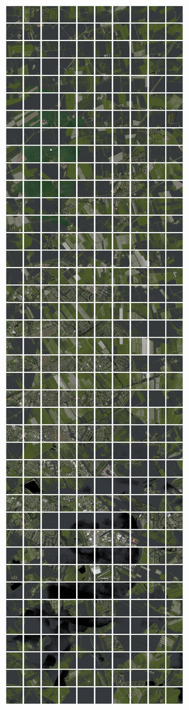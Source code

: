 <html>
<div>
<img src="https://github.com/HakkaTjakka/NL_TILE_MAP/blob/main/18/634/-1066/r.6340.-10660.png" height="44" width="44">
<img src="https://github.com/HakkaTjakka/NL_TILE_MAP/blob/main/18/634/-1066/r.6341.-10660.png" height="44" width="44">
<img src="https://github.com/HakkaTjakka/NL_TILE_MAP/blob/main/18/634/-1066/r.6342.-10660.png" height="44" width="44">
<img src="https://github.com/HakkaTjakka/NL_TILE_MAP/blob/main/18/634/-1066/r.6343.-10660.png" height="44" width="44">
<img src="https://github.com/HakkaTjakka/NL_TILE_MAP/blob/main/18/634/-1066/r.6344.-10660.png" height="44" width="44">
<img src="https://github.com/HakkaTjakka/NL_TILE_MAP/blob/main/18/634/-1066/r.6345.-10660.png" height="44" width="44">
<img src="https://github.com/HakkaTjakka/NL_TILE_MAP/blob/main/18/634/-1066/r.6346.-10660.png" height="44" width="44">
<img src="https://github.com/HakkaTjakka/NL_TILE_MAP/blob/main/18/634/-1066/r.6347.-10660.png" height="44" width="44">
<img src="https://github.com/HakkaTjakka/NL_TILE_MAP/blob/main/18/634/-1066/r.6348.-10660.png" height="44" width="44">
<img src="https://github.com/HakkaTjakka/NL_TILE_MAP/blob/main/18/634/-1066/r.6349.-10660.png" height="44" width="44">
<img src="https://github.com/HakkaTjakka/NL_TILE_MAP/blob/main/18/635/-1066/r.6350.-10660.png" height="44" width="44">
<img src="https://github.com/HakkaTjakka/NL_TILE_MAP/blob/main/18/635/-1066/r.6351.-10660.png" height="44" width="44">
<img src="https://github.com/HakkaTjakka/NL_TILE_MAP/blob/main/18/635/-1066/r.6352.-10660.png" height="44" width="44">
<img src="https://github.com/HakkaTjakka/NL_TILE_MAP/blob/main/18/635/-1066/r.6353.-10660.png" height="44" width="44">
<img src="https://github.com/HakkaTjakka/NL_TILE_MAP/blob/main/18/635/-1066/r.6354.-10660.png" height="44" width="44">
<img src="https://github.com/HakkaTjakka/NL_TILE_MAP/blob/main/18/635/-1066/r.6355.-10660.png" height="44" width="44">
<img src="https://github.com/HakkaTjakka/NL_TILE_MAP/blob/main/18/635/-1066/r.6356.-10660.png" height="44" width="44">
<img src="https://github.com/HakkaTjakka/NL_TILE_MAP/blob/main/18/635/-1066/r.6357.-10660.png" height="44" width="44">
<img src="https://github.com/HakkaTjakka/NL_TILE_MAP/blob/main/18/635/-1066/r.6358.-10660.png" height="44" width="44">
<img src="https://github.com/HakkaTjakka/NL_TILE_MAP/blob/main/18/635/-1066/r.6359.-10660.png" height="44" width="44">
<br>
<img src="https://github.com/HakkaTjakka/NL_TILE_MAP/blob/main/18/634/-1066/r.6340.-10659.png" height="44" width="44">
<img src="https://github.com/HakkaTjakka/NL_TILE_MAP/blob/main/18/634/-1066/r.6341.-10659.png" height="44" width="44">
<img src="https://github.com/HakkaTjakka/NL_TILE_MAP/blob/main/18/634/-1066/r.6342.-10659.png" height="44" width="44">
<img src="https://github.com/HakkaTjakka/NL_TILE_MAP/blob/main/18/634/-1066/r.6343.-10659.png" height="44" width="44">
<img src="https://github.com/HakkaTjakka/NL_TILE_MAP/blob/main/18/634/-1066/r.6344.-10659.png" height="44" width="44">
<img src="https://github.com/HakkaTjakka/NL_TILE_MAP/blob/main/18/634/-1066/r.6345.-10659.png" height="44" width="44">
<img src="https://github.com/HakkaTjakka/NL_TILE_MAP/blob/main/18/634/-1066/r.6346.-10659.png" height="44" width="44">
<img src="https://github.com/HakkaTjakka/NL_TILE_MAP/blob/main/18/634/-1066/r.6347.-10659.png" height="44" width="44">
<img src="https://github.com/HakkaTjakka/NL_TILE_MAP/blob/main/18/634/-1066/r.6348.-10659.png" height="44" width="44">
<img src="https://github.com/HakkaTjakka/NL_TILE_MAP/blob/main/18/634/-1066/r.6349.-10659.png" height="44" width="44">
<img src="https://github.com/HakkaTjakka/NL_TILE_MAP/blob/main/18/635/-1066/r.6350.-10659.png" height="44" width="44">
<img src="https://github.com/HakkaTjakka/NL_TILE_MAP/blob/main/18/635/-1066/r.6351.-10659.png" height="44" width="44">
<img src="https://github.com/HakkaTjakka/NL_TILE_MAP/blob/main/18/635/-1066/r.6352.-10659.png" height="44" width="44">
<img src="https://github.com/HakkaTjakka/NL_TILE_MAP/blob/main/18/635/-1066/r.6353.-10659.png" height="44" width="44">
<img src="https://github.com/HakkaTjakka/NL_TILE_MAP/blob/main/18/635/-1066/r.6354.-10659.png" height="44" width="44">
<img src="https://github.com/HakkaTjakka/NL_TILE_MAP/blob/main/18/635/-1066/r.6355.-10659.png" height="44" width="44">
<img src="https://github.com/HakkaTjakka/NL_TILE_MAP/blob/main/18/635/-1066/r.6356.-10659.png" height="44" width="44">
<img src="https://github.com/HakkaTjakka/NL_TILE_MAP/blob/main/18/635/-1066/r.6357.-10659.png" height="44" width="44">
<img src="https://github.com/HakkaTjakka/NL_TILE_MAP/blob/main/18/635/-1066/r.6358.-10659.png" height="44" width="44">
<img src="https://github.com/HakkaTjakka/NL_TILE_MAP/blob/main/18/635/-1066/r.6359.-10659.png" height="44" width="44">
<br>
<img src="https://github.com/HakkaTjakka/NL_TILE_MAP/blob/main/18/634/-1066/r.6340.-10658.png" height="44" width="44">
<img src="https://github.com/HakkaTjakka/NL_TILE_MAP/blob/main/18/634/-1066/r.6341.-10658.png" height="44" width="44">
<img src="https://github.com/HakkaTjakka/NL_TILE_MAP/blob/main/18/634/-1066/r.6342.-10658.png" height="44" width="44">
<img src="https://github.com/HakkaTjakka/NL_TILE_MAP/blob/main/18/634/-1066/r.6343.-10658.png" height="44" width="44">
<img src="https://github.com/HakkaTjakka/NL_TILE_MAP/blob/main/18/634/-1066/r.6344.-10658.png" height="44" width="44">
<img src="https://github.com/HakkaTjakka/NL_TILE_MAP/blob/main/18/634/-1066/r.6345.-10658.png" height="44" width="44">
<img src="https://github.com/HakkaTjakka/NL_TILE_MAP/blob/main/18/634/-1066/r.6346.-10658.png" height="44" width="44">
<img src="https://github.com/HakkaTjakka/NL_TILE_MAP/blob/main/18/634/-1066/r.6347.-10658.png" height="44" width="44">
<img src="https://github.com/HakkaTjakka/NL_TILE_MAP/blob/main/18/634/-1066/r.6348.-10658.png" height="44" width="44">
<img src="https://github.com/HakkaTjakka/NL_TILE_MAP/blob/main/18/634/-1066/r.6349.-10658.png" height="44" width="44">
<img src="https://github.com/HakkaTjakka/NL_TILE_MAP/blob/main/18/635/-1066/r.6350.-10658.png" height="44" width="44">
<img src="https://github.com/HakkaTjakka/NL_TILE_MAP/blob/main/18/635/-1066/r.6351.-10658.png" height="44" width="44">
<img src="https://github.com/HakkaTjakka/NL_TILE_MAP/blob/main/18/635/-1066/r.6352.-10658.png" height="44" width="44">
<img src="https://github.com/HakkaTjakka/NL_TILE_MAP/blob/main/18/635/-1066/r.6353.-10658.png" height="44" width="44">
<img src="https://github.com/HakkaTjakka/NL_TILE_MAP/blob/main/18/635/-1066/r.6354.-10658.png" height="44" width="44">
<img src="https://github.com/HakkaTjakka/NL_TILE_MAP/blob/main/18/635/-1066/r.6355.-10658.png" height="44" width="44">
<img src="https://github.com/HakkaTjakka/NL_TILE_MAP/blob/main/18/635/-1066/r.6356.-10658.png" height="44" width="44">
<img src="https://github.com/HakkaTjakka/NL_TILE_MAP/blob/main/18/635/-1066/r.6357.-10658.png" height="44" width="44">
<img src="https://github.com/HakkaTjakka/NL_TILE_MAP/blob/main/18/635/-1066/r.6358.-10658.png" height="44" width="44">
<img src="https://github.com/HakkaTjakka/NL_TILE_MAP/blob/main/18/635/-1066/r.6359.-10658.png" height="44" width="44">
<br>
<img src="https://github.com/HakkaTjakka/NL_TILE_MAP/blob/main/18/634/-1066/r.6340.-10657.png" height="44" width="44">
<img src="https://github.com/HakkaTjakka/NL_TILE_MAP/blob/main/18/634/-1066/r.6341.-10657.png" height="44" width="44">
<img src="https://github.com/HakkaTjakka/NL_TILE_MAP/blob/main/18/634/-1066/r.6342.-10657.png" height="44" width="44">
<img src="https://github.com/HakkaTjakka/NL_TILE_MAP/blob/main/18/634/-1066/r.6343.-10657.png" height="44" width="44">
<img src="https://github.com/HakkaTjakka/NL_TILE_MAP/blob/main/18/634/-1066/r.6344.-10657.png" height="44" width="44">
<img src="https://github.com/HakkaTjakka/NL_TILE_MAP/blob/main/18/634/-1066/r.6345.-10657.png" height="44" width="44">
<img src="https://github.com/HakkaTjakka/NL_TILE_MAP/blob/main/18/634/-1066/r.6346.-10657.png" height="44" width="44">
<img src="https://github.com/HakkaTjakka/NL_TILE_MAP/blob/main/18/634/-1066/r.6347.-10657.png" height="44" width="44">
<img src="https://github.com/HakkaTjakka/NL_TILE_MAP/blob/main/18/634/-1066/r.6348.-10657.png" height="44" width="44">
<img src="https://github.com/HakkaTjakka/NL_TILE_MAP/blob/main/18/634/-1066/r.6349.-10657.png" height="44" width="44">
<img src="https://github.com/HakkaTjakka/NL_TILE_MAP/blob/main/18/635/-1066/r.6350.-10657.png" height="44" width="44">
<img src="https://github.com/HakkaTjakka/NL_TILE_MAP/blob/main/18/635/-1066/r.6351.-10657.png" height="44" width="44">
<img src="https://github.com/HakkaTjakka/NL_TILE_MAP/blob/main/18/635/-1066/r.6352.-10657.png" height="44" width="44">
<img src="https://github.com/HakkaTjakka/NL_TILE_MAP/blob/main/18/635/-1066/r.6353.-10657.png" height="44" width="44">
<img src="https://github.com/HakkaTjakka/NL_TILE_MAP/blob/main/18/635/-1066/r.6354.-10657.png" height="44" width="44">
<img src="https://github.com/HakkaTjakka/NL_TILE_MAP/blob/main/18/635/-1066/r.6355.-10657.png" height="44" width="44">
<img src="https://github.com/HakkaTjakka/NL_TILE_MAP/blob/main/18/635/-1066/r.6356.-10657.png" height="44" width="44">
<img src="https://github.com/HakkaTjakka/NL_TILE_MAP/blob/main/18/635/-1066/r.6357.-10657.png" height="44" width="44">
<img src="https://github.com/HakkaTjakka/NL_TILE_MAP/blob/main/18/635/-1066/r.6358.-10657.png" height="44" width="44">
<img src="https://github.com/HakkaTjakka/NL_TILE_MAP/blob/main/18/635/-1066/r.6359.-10657.png" height="44" width="44">
<br>
<img src="https://github.com/HakkaTjakka/NL_TILE_MAP/blob/main/18/634/-1066/r.6340.-10656.png" height="44" width="44">
<img src="https://github.com/HakkaTjakka/NL_TILE_MAP/blob/main/18/634/-1066/r.6341.-10656.png" height="44" width="44">
<img src="https://github.com/HakkaTjakka/NL_TILE_MAP/blob/main/18/634/-1066/r.6342.-10656.png" height="44" width="44">
<img src="https://github.com/HakkaTjakka/NL_TILE_MAP/blob/main/18/634/-1066/r.6343.-10656.png" height="44" width="44">
<img src="https://github.com/HakkaTjakka/NL_TILE_MAP/blob/main/18/634/-1066/r.6344.-10656.png" height="44" width="44">
<img src="https://github.com/HakkaTjakka/NL_TILE_MAP/blob/main/18/634/-1066/r.6345.-10656.png" height="44" width="44">
<img src="https://github.com/HakkaTjakka/NL_TILE_MAP/blob/main/18/634/-1066/r.6346.-10656.png" height="44" width="44">
<img src="https://github.com/HakkaTjakka/NL_TILE_MAP/blob/main/18/634/-1066/r.6347.-10656.png" height="44" width="44">
<img src="https://github.com/HakkaTjakka/NL_TILE_MAP/blob/main/18/634/-1066/r.6348.-10656.png" height="44" width="44">
<img src="https://github.com/HakkaTjakka/NL_TILE_MAP/blob/main/18/634/-1066/r.6349.-10656.png" height="44" width="44">
<img src="https://github.com/HakkaTjakka/NL_TILE_MAP/blob/main/18/635/-1066/r.6350.-10656.png" height="44" width="44">
<img src="https://github.com/HakkaTjakka/NL_TILE_MAP/blob/main/18/635/-1066/r.6351.-10656.png" height="44" width="44">
<img src="https://github.com/HakkaTjakka/NL_TILE_MAP/blob/main/18/635/-1066/r.6352.-10656.png" height="44" width="44">
<img src="https://github.com/HakkaTjakka/NL_TILE_MAP/blob/main/18/635/-1066/r.6353.-10656.png" height="44" width="44">
<img src="https://github.com/HakkaTjakka/NL_TILE_MAP/blob/main/18/635/-1066/r.6354.-10656.png" height="44" width="44">
<img src="https://github.com/HakkaTjakka/NL_TILE_MAP/blob/main/18/635/-1066/r.6355.-10656.png" height="44" width="44">
<img src="https://github.com/HakkaTjakka/NL_TILE_MAP/blob/main/18/635/-1066/r.6356.-10656.png" height="44" width="44">
<img src="https://github.com/HakkaTjakka/NL_TILE_MAP/blob/main/18/635/-1066/r.6357.-10656.png" height="44" width="44">
<img src="https://github.com/HakkaTjakka/NL_TILE_MAP/blob/main/18/635/-1066/r.6358.-10656.png" height="44" width="44">
<img src="https://github.com/HakkaTjakka/NL_TILE_MAP/blob/main/18/635/-1066/r.6359.-10656.png" height="44" width="44">
<br>
<img src="https://github.com/HakkaTjakka/NL_TILE_MAP/blob/main/18/634/-1066/r.6340.-10655.png" height="44" width="44">
<img src="https://github.com/HakkaTjakka/NL_TILE_MAP/blob/main/18/634/-1066/r.6341.-10655.png" height="44" width="44">
<img src="https://github.com/HakkaTjakka/NL_TILE_MAP/blob/main/18/634/-1066/r.6342.-10655.png" height="44" width="44">
<img src="https://github.com/HakkaTjakka/NL_TILE_MAP/blob/main/18/634/-1066/r.6343.-10655.png" height="44" width="44">
<img src="https://github.com/HakkaTjakka/NL_TILE_MAP/blob/main/18/634/-1066/r.6344.-10655.png" height="44" width="44">
<img src="https://github.com/HakkaTjakka/NL_TILE_MAP/blob/main/18/634/-1066/r.6345.-10655.png" height="44" width="44">
<img src="https://github.com/HakkaTjakka/NL_TILE_MAP/blob/main/18/634/-1066/r.6346.-10655.png" height="44" width="44">
<img src="https://github.com/HakkaTjakka/NL_TILE_MAP/blob/main/18/634/-1066/r.6347.-10655.png" height="44" width="44">
<img src="https://github.com/HakkaTjakka/NL_TILE_MAP/blob/main/18/634/-1066/r.6348.-10655.png" height="44" width="44">
<img src="https://github.com/HakkaTjakka/NL_TILE_MAP/blob/main/18/634/-1066/r.6349.-10655.png" height="44" width="44">
<img src="https://github.com/HakkaTjakka/NL_TILE_MAP/blob/main/18/635/-1066/r.6350.-10655.png" height="44" width="44">
<img src="https://github.com/HakkaTjakka/NL_TILE_MAP/blob/main/18/635/-1066/r.6351.-10655.png" height="44" width="44">
<img src="https://github.com/HakkaTjakka/NL_TILE_MAP/blob/main/18/635/-1066/r.6352.-10655.png" height="44" width="44">
<img src="https://github.com/HakkaTjakka/NL_TILE_MAP/blob/main/18/635/-1066/r.6353.-10655.png" height="44" width="44">
<img src="https://github.com/HakkaTjakka/NL_TILE_MAP/blob/main/18/635/-1066/r.6354.-10655.png" height="44" width="44">
<img src="https://github.com/HakkaTjakka/NL_TILE_MAP/blob/main/18/635/-1066/r.6355.-10655.png" height="44" width="44">
<img src="https://github.com/HakkaTjakka/NL_TILE_MAP/blob/main/18/635/-1066/r.6356.-10655.png" height="44" width="44">
<img src="https://github.com/HakkaTjakka/NL_TILE_MAP/blob/main/18/635/-1066/r.6357.-10655.png" height="44" width="44">
<img src="https://github.com/HakkaTjakka/NL_TILE_MAP/blob/main/18/635/-1066/r.6358.-10655.png" height="44" width="44">
<img src="https://github.com/HakkaTjakka/NL_TILE_MAP/blob/main/18/635/-1066/r.6359.-10655.png" height="44" width="44">
<br>
<img src="https://github.com/HakkaTjakka/NL_TILE_MAP/blob/main/18/634/-1066/r.6340.-10654.png" height="44" width="44">
<img src="https://github.com/HakkaTjakka/NL_TILE_MAP/blob/main/18/634/-1066/r.6341.-10654.png" height="44" width="44">
<img src="https://github.com/HakkaTjakka/NL_TILE_MAP/blob/main/18/634/-1066/r.6342.-10654.png" height="44" width="44">
<img src="https://github.com/HakkaTjakka/NL_TILE_MAP/blob/main/18/634/-1066/r.6343.-10654.png" height="44" width="44">
<img src="https://github.com/HakkaTjakka/NL_TILE_MAP/blob/main/18/634/-1066/r.6344.-10654.png" height="44" width="44">
<img src="https://github.com/HakkaTjakka/NL_TILE_MAP/blob/main/18/634/-1066/r.6345.-10654.png" height="44" width="44">
<img src="https://github.com/HakkaTjakka/NL_TILE_MAP/blob/main/18/634/-1066/r.6346.-10654.png" height="44" width="44">
<img src="https://github.com/HakkaTjakka/NL_TILE_MAP/blob/main/18/634/-1066/r.6347.-10654.png" height="44" width="44">
<img src="https://github.com/HakkaTjakka/NL_TILE_MAP/blob/main/18/634/-1066/r.6348.-10654.png" height="44" width="44">
<img src="https://github.com/HakkaTjakka/NL_TILE_MAP/blob/main/18/634/-1066/r.6349.-10654.png" height="44" width="44">
<img src="https://github.com/HakkaTjakka/NL_TILE_MAP/blob/main/18/635/-1066/r.6350.-10654.png" height="44" width="44">
<img src="https://github.com/HakkaTjakka/NL_TILE_MAP/blob/main/18/635/-1066/r.6351.-10654.png" height="44" width="44">
<img src="https://github.com/HakkaTjakka/NL_TILE_MAP/blob/main/18/635/-1066/r.6352.-10654.png" height="44" width="44">
<img src="https://github.com/HakkaTjakka/NL_TILE_MAP/blob/main/18/635/-1066/r.6353.-10654.png" height="44" width="44">
<img src="https://github.com/HakkaTjakka/NL_TILE_MAP/blob/main/18/635/-1066/r.6354.-10654.png" height="44" width="44">
<img src="https://github.com/HakkaTjakka/NL_TILE_MAP/blob/main/18/635/-1066/r.6355.-10654.png" height="44" width="44">
<img src="https://github.com/HakkaTjakka/NL_TILE_MAP/blob/main/18/635/-1066/r.6356.-10654.png" height="44" width="44">
<img src="https://github.com/HakkaTjakka/NL_TILE_MAP/blob/main/18/635/-1066/r.6357.-10654.png" height="44" width="44">
<img src="https://github.com/HakkaTjakka/NL_TILE_MAP/blob/main/18/635/-1066/r.6358.-10654.png" height="44" width="44">
<img src="https://github.com/HakkaTjakka/NL_TILE_MAP/blob/main/18/635/-1066/r.6359.-10654.png" height="44" width="44">
<br>
<img src="https://github.com/HakkaTjakka/NL_TILE_MAP/blob/main/18/634/-1066/r.6340.-10653.png" height="44" width="44">
<img src="https://github.com/HakkaTjakka/NL_TILE_MAP/blob/main/18/634/-1066/r.6341.-10653.png" height="44" width="44">
<img src="https://github.com/HakkaTjakka/NL_TILE_MAP/blob/main/18/634/-1066/r.6342.-10653.png" height="44" width="44">
<img src="https://github.com/HakkaTjakka/NL_TILE_MAP/blob/main/18/634/-1066/r.6343.-10653.png" height="44" width="44">
<img src="https://github.com/HakkaTjakka/NL_TILE_MAP/blob/main/18/634/-1066/r.6344.-10653.png" height="44" width="44">
<img src="https://github.com/HakkaTjakka/NL_TILE_MAP/blob/main/18/634/-1066/r.6345.-10653.png" height="44" width="44">
<img src="https://github.com/HakkaTjakka/NL_TILE_MAP/blob/main/18/634/-1066/r.6346.-10653.png" height="44" width="44">
<img src="https://github.com/HakkaTjakka/NL_TILE_MAP/blob/main/18/634/-1066/r.6347.-10653.png" height="44" width="44">
<img src="https://github.com/HakkaTjakka/NL_TILE_MAP/blob/main/18/634/-1066/r.6348.-10653.png" height="44" width="44">
<img src="https://github.com/HakkaTjakka/NL_TILE_MAP/blob/main/18/634/-1066/r.6349.-10653.png" height="44" width="44">
<img src="https://github.com/HakkaTjakka/NL_TILE_MAP/blob/main/18/635/-1066/r.6350.-10653.png" height="44" width="44">
<img src="https://github.com/HakkaTjakka/NL_TILE_MAP/blob/main/18/635/-1066/r.6351.-10653.png" height="44" width="44">
<img src="https://github.com/HakkaTjakka/NL_TILE_MAP/blob/main/18/635/-1066/r.6352.-10653.png" height="44" width="44">
<img src="https://github.com/HakkaTjakka/NL_TILE_MAP/blob/main/18/635/-1066/r.6353.-10653.png" height="44" width="44">
<img src="https://github.com/HakkaTjakka/NL_TILE_MAP/blob/main/18/635/-1066/r.6354.-10653.png" height="44" width="44">
<img src="https://github.com/HakkaTjakka/NL_TILE_MAP/blob/main/18/635/-1066/r.6355.-10653.png" height="44" width="44">
<img src="https://github.com/HakkaTjakka/NL_TILE_MAP/blob/main/18/635/-1066/r.6356.-10653.png" height="44" width="44">
<img src="https://github.com/HakkaTjakka/NL_TILE_MAP/blob/main/18/635/-1066/r.6357.-10653.png" height="44" width="44">
<img src="https://github.com/HakkaTjakka/NL_TILE_MAP/blob/main/18/635/-1066/r.6358.-10653.png" height="44" width="44">
<img src="https://github.com/HakkaTjakka/NL_TILE_MAP/blob/main/18/635/-1066/r.6359.-10653.png" height="44" width="44">
<br>
<img src="https://github.com/HakkaTjakka/NL_TILE_MAP/blob/main/18/634/-1066/r.6340.-10652.png" height="44" width="44">
<img src="https://github.com/HakkaTjakka/NL_TILE_MAP/blob/main/18/634/-1066/r.6341.-10652.png" height="44" width="44">
<img src="https://github.com/HakkaTjakka/NL_TILE_MAP/blob/main/18/634/-1066/r.6342.-10652.png" height="44" width="44">
<img src="https://github.com/HakkaTjakka/NL_TILE_MAP/blob/main/18/634/-1066/r.6343.-10652.png" height="44" width="44">
<img src="https://github.com/HakkaTjakka/NL_TILE_MAP/blob/main/18/634/-1066/r.6344.-10652.png" height="44" width="44">
<img src="https://github.com/HakkaTjakka/NL_TILE_MAP/blob/main/18/634/-1066/r.6345.-10652.png" height="44" width="44">
<img src="https://github.com/HakkaTjakka/NL_TILE_MAP/blob/main/18/634/-1066/r.6346.-10652.png" height="44" width="44">
<img src="https://github.com/HakkaTjakka/NL_TILE_MAP/blob/main/18/634/-1066/r.6347.-10652.png" height="44" width="44">
<img src="https://github.com/HakkaTjakka/NL_TILE_MAP/blob/main/18/634/-1066/r.6348.-10652.png" height="44" width="44">
<img src="https://github.com/HakkaTjakka/NL_TILE_MAP/blob/main/18/634/-1066/r.6349.-10652.png" height="44" width="44">
<img src="https://github.com/HakkaTjakka/NL_TILE_MAP/blob/main/18/635/-1066/r.6350.-10652.png" height="44" width="44">
<img src="https://github.com/HakkaTjakka/NL_TILE_MAP/blob/main/18/635/-1066/r.6351.-10652.png" height="44" width="44">
<img src="https://github.com/HakkaTjakka/NL_TILE_MAP/blob/main/18/635/-1066/r.6352.-10652.png" height="44" width="44">
<img src="https://github.com/HakkaTjakka/NL_TILE_MAP/blob/main/18/635/-1066/r.6353.-10652.png" height="44" width="44">
<img src="https://github.com/HakkaTjakka/NL_TILE_MAP/blob/main/18/635/-1066/r.6354.-10652.png" height="44" width="44">
<img src="https://github.com/HakkaTjakka/NL_TILE_MAP/blob/main/18/635/-1066/r.6355.-10652.png" height="44" width="44">
<img src="https://github.com/HakkaTjakka/NL_TILE_MAP/blob/main/18/635/-1066/r.6356.-10652.png" height="44" width="44">
<img src="https://github.com/HakkaTjakka/NL_TILE_MAP/blob/main/18/635/-1066/r.6357.-10652.png" height="44" width="44">
<img src="https://github.com/HakkaTjakka/NL_TILE_MAP/blob/main/18/635/-1066/r.6358.-10652.png" height="44" width="44">
<img src="https://github.com/HakkaTjakka/NL_TILE_MAP/blob/main/18/635/-1066/r.6359.-10652.png" height="44" width="44">
<br>
<img src="https://github.com/HakkaTjakka/NL_TILE_MAP/blob/main/18/634/-1066/r.6340.-10651.png" height="44" width="44">
<img src="https://github.com/HakkaTjakka/NL_TILE_MAP/blob/main/18/634/-1066/r.6341.-10651.png" height="44" width="44">
<img src="https://github.com/HakkaTjakka/NL_TILE_MAP/blob/main/18/634/-1066/r.6342.-10651.png" height="44" width="44">
<img src="https://github.com/HakkaTjakka/NL_TILE_MAP/blob/main/18/634/-1066/r.6343.-10651.png" height="44" width="44">
<img src="https://github.com/HakkaTjakka/NL_TILE_MAP/blob/main/18/634/-1066/r.6344.-10651.png" height="44" width="44">
<img src="https://github.com/HakkaTjakka/NL_TILE_MAP/blob/main/18/634/-1066/r.6345.-10651.png" height="44" width="44">
<img src="https://github.com/HakkaTjakka/NL_TILE_MAP/blob/main/18/634/-1066/r.6346.-10651.png" height="44" width="44">
<img src="https://github.com/HakkaTjakka/NL_TILE_MAP/blob/main/18/634/-1066/r.6347.-10651.png" height="44" width="44">
<img src="https://github.com/HakkaTjakka/NL_TILE_MAP/blob/main/18/634/-1066/r.6348.-10651.png" height="44" width="44">
<img src="https://github.com/HakkaTjakka/NL_TILE_MAP/blob/main/18/634/-1066/r.6349.-10651.png" height="44" width="44">
<img src="https://github.com/HakkaTjakka/NL_TILE_MAP/blob/main/18/635/-1066/r.6350.-10651.png" height="44" width="44">
<img src="https://github.com/HakkaTjakka/NL_TILE_MAP/blob/main/18/635/-1066/r.6351.-10651.png" height="44" width="44">
<img src="https://github.com/HakkaTjakka/NL_TILE_MAP/blob/main/18/635/-1066/r.6352.-10651.png" height="44" width="44">
<img src="https://github.com/HakkaTjakka/NL_TILE_MAP/blob/main/18/635/-1066/r.6353.-10651.png" height="44" width="44">
<img src="https://github.com/HakkaTjakka/NL_TILE_MAP/blob/main/18/635/-1066/r.6354.-10651.png" height="44" width="44">
<img src="https://github.com/HakkaTjakka/NL_TILE_MAP/blob/main/18/635/-1066/r.6355.-10651.png" height="44" width="44">
<img src="https://github.com/HakkaTjakka/NL_TILE_MAP/blob/main/18/635/-1066/r.6356.-10651.png" height="44" width="44">
<img src="https://github.com/HakkaTjakka/NL_TILE_MAP/blob/main/18/635/-1066/r.6357.-10651.png" height="44" width="44">
<img src="https://github.com/HakkaTjakka/NL_TILE_MAP/blob/main/18/635/-1066/r.6358.-10651.png" height="44" width="44">
<img src="https://github.com/HakkaTjakka/NL_TILE_MAP/blob/main/18/635/-1066/r.6359.-10651.png" height="44" width="44">
<br>
<img src="https://github.com/HakkaTjakka/NL_TILE_MAP/blob/main/18/634/-1065/r.6340.-10650.png" height="44" width="44">
<img src="https://github.com/HakkaTjakka/NL_TILE_MAP/blob/main/18/634/-1065/r.6341.-10650.png" height="44" width="44">
<img src="https://github.com/HakkaTjakka/NL_TILE_MAP/blob/main/18/634/-1065/r.6342.-10650.png" height="44" width="44">
<img src="https://github.com/HakkaTjakka/NL_TILE_MAP/blob/main/18/634/-1065/r.6343.-10650.png" height="44" width="44">
<img src="https://github.com/HakkaTjakka/NL_TILE_MAP/blob/main/18/634/-1065/r.6344.-10650.png" height="44" width="44">
<img src="https://github.com/HakkaTjakka/NL_TILE_MAP/blob/main/18/634/-1065/r.6345.-10650.png" height="44" width="44">
<img src="https://github.com/HakkaTjakka/NL_TILE_MAP/blob/main/18/634/-1065/r.6346.-10650.png" height="44" width="44">
<img src="https://github.com/HakkaTjakka/NL_TILE_MAP/blob/main/18/634/-1065/r.6347.-10650.png" height="44" width="44">
<img src="https://github.com/HakkaTjakka/NL_TILE_MAP/blob/main/18/634/-1065/r.6348.-10650.png" height="44" width="44">
<img src="https://github.com/HakkaTjakka/NL_TILE_MAP/blob/main/18/634/-1065/r.6349.-10650.png" height="44" width="44">
<img src="https://github.com/HakkaTjakka/NL_TILE_MAP/blob/main/18/635/-1065/r.6350.-10650.png" height="44" width="44">
<img src="https://github.com/HakkaTjakka/NL_TILE_MAP/blob/main/18/635/-1065/r.6351.-10650.png" height="44" width="44">
<img src="https://github.com/HakkaTjakka/NL_TILE_MAP/blob/main/18/635/-1065/r.6352.-10650.png" height="44" width="44">
<img src="https://github.com/HakkaTjakka/NL_TILE_MAP/blob/main/18/635/-1065/r.6353.-10650.png" height="44" width="44">
<img src="https://github.com/HakkaTjakka/NL_TILE_MAP/blob/main/18/635/-1065/r.6354.-10650.png" height="44" width="44">
<img src="https://github.com/HakkaTjakka/NL_TILE_MAP/blob/main/18/635/-1065/r.6355.-10650.png" height="44" width="44">
<img src="https://github.com/HakkaTjakka/NL_TILE_MAP/blob/main/18/635/-1065/r.6356.-10650.png" height="44" width="44">
<img src="https://github.com/HakkaTjakka/NL_TILE_MAP/blob/main/18/635/-1065/r.6357.-10650.png" height="44" width="44">
<img src="https://github.com/HakkaTjakka/NL_TILE_MAP/blob/main/18/635/-1065/r.6358.-10650.png" height="44" width="44">
<img src="https://github.com/HakkaTjakka/NL_TILE_MAP/blob/main/18/635/-1065/r.6359.-10650.png" height="44" width="44">
<br>
<img src="https://github.com/HakkaTjakka/NL_TILE_MAP/blob/main/18/634/-1065/r.6340.-10649.png" height="44" width="44">
<img src="https://github.com/HakkaTjakka/NL_TILE_MAP/blob/main/18/634/-1065/r.6341.-10649.png" height="44" width="44">
<img src="https://github.com/HakkaTjakka/NL_TILE_MAP/blob/main/18/634/-1065/r.6342.-10649.png" height="44" width="44">
<img src="https://github.com/HakkaTjakka/NL_TILE_MAP/blob/main/18/634/-1065/r.6343.-10649.png" height="44" width="44">
<img src="https://github.com/HakkaTjakka/NL_TILE_MAP/blob/main/18/634/-1065/r.6344.-10649.png" height="44" width="44">
<img src="https://github.com/HakkaTjakka/NL_TILE_MAP/blob/main/18/634/-1065/r.6345.-10649.png" height="44" width="44">
<img src="https://github.com/HakkaTjakka/NL_TILE_MAP/blob/main/18/634/-1065/r.6346.-10649.png" height="44" width="44">
<img src="https://github.com/HakkaTjakka/NL_TILE_MAP/blob/main/18/634/-1065/r.6347.-10649.png" height="44" width="44">
<img src="https://github.com/HakkaTjakka/NL_TILE_MAP/blob/main/18/634/-1065/r.6348.-10649.png" height="44" width="44">
<img src="https://github.com/HakkaTjakka/NL_TILE_MAP/blob/main/18/634/-1065/r.6349.-10649.png" height="44" width="44">
<img src="https://github.com/HakkaTjakka/NL_TILE_MAP/blob/main/18/635/-1065/r.6350.-10649.png" height="44" width="44">
<img src="https://github.com/HakkaTjakka/NL_TILE_MAP/blob/main/18/635/-1065/r.6351.-10649.png" height="44" width="44">
<img src="https://github.com/HakkaTjakka/NL_TILE_MAP/blob/main/18/635/-1065/r.6352.-10649.png" height="44" width="44">
<img src="https://github.com/HakkaTjakka/NL_TILE_MAP/blob/main/18/635/-1065/r.6353.-10649.png" height="44" width="44">
<img src="https://github.com/HakkaTjakka/NL_TILE_MAP/blob/main/18/635/-1065/r.6354.-10649.png" height="44" width="44">
<img src="https://github.com/HakkaTjakka/NL_TILE_MAP/blob/main/18/635/-1065/r.6355.-10649.png" height="44" width="44">
<img src="https://github.com/HakkaTjakka/NL_TILE_MAP/blob/main/18/635/-1065/r.6356.-10649.png" height="44" width="44">
<img src="https://github.com/HakkaTjakka/NL_TILE_MAP/blob/main/18/635/-1065/r.6357.-10649.png" height="44" width="44">
<img src="https://github.com/HakkaTjakka/NL_TILE_MAP/blob/main/18/635/-1065/r.6358.-10649.png" height="44" width="44">
<img src="https://github.com/HakkaTjakka/NL_TILE_MAP/blob/main/18/635/-1065/r.6359.-10649.png" height="44" width="44">
<br>
<img src="https://github.com/HakkaTjakka/NL_TILE_MAP/blob/main/18/634/-1065/r.6340.-10648.png" height="44" width="44">
<img src="https://github.com/HakkaTjakka/NL_TILE_MAP/blob/main/18/634/-1065/r.6341.-10648.png" height="44" width="44">
<img src="https://github.com/HakkaTjakka/NL_TILE_MAP/blob/main/18/634/-1065/r.6342.-10648.png" height="44" width="44">
<img src="https://github.com/HakkaTjakka/NL_TILE_MAP/blob/main/18/634/-1065/r.6343.-10648.png" height="44" width="44">
<img src="https://github.com/HakkaTjakka/NL_TILE_MAP/blob/main/18/634/-1065/r.6344.-10648.png" height="44" width="44">
<img src="https://github.com/HakkaTjakka/NL_TILE_MAP/blob/main/18/634/-1065/r.6345.-10648.png" height="44" width="44">
<img src="https://github.com/HakkaTjakka/NL_TILE_MAP/blob/main/18/634/-1065/r.6346.-10648.png" height="44" width="44">
<img src="https://github.com/HakkaTjakka/NL_TILE_MAP/blob/main/18/634/-1065/r.6347.-10648.png" height="44" width="44">
<img src="https://github.com/HakkaTjakka/NL_TILE_MAP/blob/main/18/634/-1065/r.6348.-10648.png" height="44" width="44">
<img src="https://github.com/HakkaTjakka/NL_TILE_MAP/blob/main/18/634/-1065/r.6349.-10648.png" height="44" width="44">
<img src="https://github.com/HakkaTjakka/NL_TILE_MAP/blob/main/18/635/-1065/r.6350.-10648.png" height="44" width="44">
<img src="https://github.com/HakkaTjakka/NL_TILE_MAP/blob/main/18/635/-1065/r.6351.-10648.png" height="44" width="44">
<img src="https://github.com/HakkaTjakka/NL_TILE_MAP/blob/main/18/635/-1065/r.6352.-10648.png" height="44" width="44">
<img src="https://github.com/HakkaTjakka/NL_TILE_MAP/blob/main/18/635/-1065/r.6353.-10648.png" height="44" width="44">
<img src="https://github.com/HakkaTjakka/NL_TILE_MAP/blob/main/18/635/-1065/r.6354.-10648.png" height="44" width="44">
<img src="https://github.com/HakkaTjakka/NL_TILE_MAP/blob/main/18/635/-1065/r.6355.-10648.png" height="44" width="44">
<img src="https://github.com/HakkaTjakka/NL_TILE_MAP/blob/main/18/635/-1065/r.6356.-10648.png" height="44" width="44">
<img src="https://github.com/HakkaTjakka/NL_TILE_MAP/blob/main/18/635/-1065/r.6357.-10648.png" height="44" width="44">
<img src="https://github.com/HakkaTjakka/NL_TILE_MAP/blob/main/18/635/-1065/r.6358.-10648.png" height="44" width="44">
<img src="https://github.com/HakkaTjakka/NL_TILE_MAP/blob/main/18/635/-1065/r.6359.-10648.png" height="44" width="44">
<br>
<img src="https://github.com/HakkaTjakka/NL_TILE_MAP/blob/main/18/634/-1065/r.6340.-10647.png" height="44" width="44">
<img src="https://github.com/HakkaTjakka/NL_TILE_MAP/blob/main/18/634/-1065/r.6341.-10647.png" height="44" width="44">
<img src="https://github.com/HakkaTjakka/NL_TILE_MAP/blob/main/18/634/-1065/r.6342.-10647.png" height="44" width="44">
<img src="https://github.com/HakkaTjakka/NL_TILE_MAP/blob/main/18/634/-1065/r.6343.-10647.png" height="44" width="44">
<img src="https://github.com/HakkaTjakka/NL_TILE_MAP/blob/main/18/634/-1065/r.6344.-10647.png" height="44" width="44">
<img src="https://github.com/HakkaTjakka/NL_TILE_MAP/blob/main/18/634/-1065/r.6345.-10647.png" height="44" width="44">
<img src="https://github.com/HakkaTjakka/NL_TILE_MAP/blob/main/18/634/-1065/r.6346.-10647.png" height="44" width="44">
<img src="https://github.com/HakkaTjakka/NL_TILE_MAP/blob/main/18/634/-1065/r.6347.-10647.png" height="44" width="44">
<img src="https://github.com/HakkaTjakka/NL_TILE_MAP/blob/main/18/634/-1065/r.6348.-10647.png" height="44" width="44">
<img src="https://github.com/HakkaTjakka/NL_TILE_MAP/blob/main/18/634/-1065/r.6349.-10647.png" height="44" width="44">
<img src="https://github.com/HakkaTjakka/NL_TILE_MAP/blob/main/18/635/-1065/r.6350.-10647.png" height="44" width="44">
<img src="https://github.com/HakkaTjakka/NL_TILE_MAP/blob/main/18/635/-1065/r.6351.-10647.png" height="44" width="44">
<img src="https://github.com/HakkaTjakka/NL_TILE_MAP/blob/main/18/635/-1065/r.6352.-10647.png" height="44" width="44">
<img src="https://github.com/HakkaTjakka/NL_TILE_MAP/blob/main/18/635/-1065/r.6353.-10647.png" height="44" width="44">
<img src="https://github.com/HakkaTjakka/NL_TILE_MAP/blob/main/18/635/-1065/r.6354.-10647.png" height="44" width="44">
<img src="https://github.com/HakkaTjakka/NL_TILE_MAP/blob/main/18/635/-1065/r.6355.-10647.png" height="44" width="44">
<img src="https://github.com/HakkaTjakka/NL_TILE_MAP/blob/main/18/635/-1065/r.6356.-10647.png" height="44" width="44">
<img src="https://github.com/HakkaTjakka/NL_TILE_MAP/blob/main/18/635/-1065/r.6357.-10647.png" height="44" width="44">
<img src="https://github.com/HakkaTjakka/NL_TILE_MAP/blob/main/18/635/-1065/r.6358.-10647.png" height="44" width="44">
<img src="https://github.com/HakkaTjakka/NL_TILE_MAP/blob/main/18/635/-1065/r.6359.-10647.png" height="44" width="44">
<br>
<img src="https://github.com/HakkaTjakka/NL_TILE_MAP/blob/main/18/634/-1065/r.6340.-10646.png" height="44" width="44">
<img src="https://github.com/HakkaTjakka/NL_TILE_MAP/blob/main/18/634/-1065/r.6341.-10646.png" height="44" width="44">
<img src="https://github.com/HakkaTjakka/NL_TILE_MAP/blob/main/18/634/-1065/r.6342.-10646.png" height="44" width="44">
<img src="https://github.com/HakkaTjakka/NL_TILE_MAP/blob/main/18/634/-1065/r.6343.-10646.png" height="44" width="44">
<img src="https://github.com/HakkaTjakka/NL_TILE_MAP/blob/main/18/634/-1065/r.6344.-10646.png" height="44" width="44">
<img src="https://github.com/HakkaTjakka/NL_TILE_MAP/blob/main/18/634/-1065/r.6345.-10646.png" height="44" width="44">
<img src="https://github.com/HakkaTjakka/NL_TILE_MAP/blob/main/18/634/-1065/r.6346.-10646.png" height="44" width="44">
<img src="https://github.com/HakkaTjakka/NL_TILE_MAP/blob/main/18/634/-1065/r.6347.-10646.png" height="44" width="44">
<img src="https://github.com/HakkaTjakka/NL_TILE_MAP/blob/main/18/634/-1065/r.6348.-10646.png" height="44" width="44">
<img src="https://github.com/HakkaTjakka/NL_TILE_MAP/blob/main/18/634/-1065/r.6349.-10646.png" height="44" width="44">
<img src="https://github.com/HakkaTjakka/NL_TILE_MAP/blob/main/18/635/-1065/r.6350.-10646.png" height="44" width="44">
<img src="https://github.com/HakkaTjakka/NL_TILE_MAP/blob/main/18/635/-1065/r.6351.-10646.png" height="44" width="44">
<img src="https://github.com/HakkaTjakka/NL_TILE_MAP/blob/main/18/635/-1065/r.6352.-10646.png" height="44" width="44">
<img src="https://github.com/HakkaTjakka/NL_TILE_MAP/blob/main/18/635/-1065/r.6353.-10646.png" height="44" width="44">
<img src="https://github.com/HakkaTjakka/NL_TILE_MAP/blob/main/18/635/-1065/r.6354.-10646.png" height="44" width="44">
<img src="https://github.com/HakkaTjakka/NL_TILE_MAP/blob/main/18/635/-1065/r.6355.-10646.png" height="44" width="44">
<img src="https://github.com/HakkaTjakka/NL_TILE_MAP/blob/main/18/635/-1065/r.6356.-10646.png" height="44" width="44">
<img src="https://github.com/HakkaTjakka/NL_TILE_MAP/blob/main/18/635/-1065/r.6357.-10646.png" height="44" width="44">
<img src="https://github.com/HakkaTjakka/NL_TILE_MAP/blob/main/18/635/-1065/r.6358.-10646.png" height="44" width="44">
<img src="https://github.com/HakkaTjakka/NL_TILE_MAP/blob/main/18/635/-1065/r.6359.-10646.png" height="44" width="44">
<br>
<img src="https://github.com/HakkaTjakka/NL_TILE_MAP/blob/main/18/634/-1065/r.6340.-10645.png" height="44" width="44">
<img src="https://github.com/HakkaTjakka/NL_TILE_MAP/blob/main/18/634/-1065/r.6341.-10645.png" height="44" width="44">
<img src="https://github.com/HakkaTjakka/NL_TILE_MAP/blob/main/18/634/-1065/r.6342.-10645.png" height="44" width="44">
<img src="https://github.com/HakkaTjakka/NL_TILE_MAP/blob/main/18/634/-1065/r.6343.-10645.png" height="44" width="44">
<img src="https://github.com/HakkaTjakka/NL_TILE_MAP/blob/main/18/634/-1065/r.6344.-10645.png" height="44" width="44">
<img src="https://github.com/HakkaTjakka/NL_TILE_MAP/blob/main/18/634/-1065/r.6345.-10645.png" height="44" width="44">
<img src="https://github.com/HakkaTjakka/NL_TILE_MAP/blob/main/18/634/-1065/r.6346.-10645.png" height="44" width="44">
<img src="https://github.com/HakkaTjakka/NL_TILE_MAP/blob/main/18/634/-1065/r.6347.-10645.png" height="44" width="44">
<img src="https://github.com/HakkaTjakka/NL_TILE_MAP/blob/main/18/634/-1065/r.6348.-10645.png" height="44" width="44">
<img src="https://github.com/HakkaTjakka/NL_TILE_MAP/blob/main/18/634/-1065/r.6349.-10645.png" height="44" width="44">
<img src="https://github.com/HakkaTjakka/NL_TILE_MAP/blob/main/18/635/-1065/r.6350.-10645.png" height="44" width="44">
<img src="https://github.com/HakkaTjakka/NL_TILE_MAP/blob/main/18/635/-1065/r.6351.-10645.png" height="44" width="44">
<img src="https://github.com/HakkaTjakka/NL_TILE_MAP/blob/main/18/635/-1065/r.6352.-10645.png" height="44" width="44">
<img src="https://github.com/HakkaTjakka/NL_TILE_MAP/blob/main/18/635/-1065/r.6353.-10645.png" height="44" width="44">
<img src="https://github.com/HakkaTjakka/NL_TILE_MAP/blob/main/18/635/-1065/r.6354.-10645.png" height="44" width="44">
<img src="https://github.com/HakkaTjakka/NL_TILE_MAP/blob/main/18/635/-1065/r.6355.-10645.png" height="44" width="44">
<img src="https://github.com/HakkaTjakka/NL_TILE_MAP/blob/main/18/635/-1065/r.6356.-10645.png" height="44" width="44">
<img src="https://github.com/HakkaTjakka/NL_TILE_MAP/blob/main/18/635/-1065/r.6357.-10645.png" height="44" width="44">
<img src="https://github.com/HakkaTjakka/NL_TILE_MAP/blob/main/18/635/-1065/r.6358.-10645.png" height="44" width="44">
<img src="https://github.com/HakkaTjakka/NL_TILE_MAP/blob/main/18/635/-1065/r.6359.-10645.png" height="44" width="44">
<br>
<img src="https://github.com/HakkaTjakka/NL_TILE_MAP/blob/main/18/634/-1065/r.6340.-10644.png" height="44" width="44">
<img src="https://github.com/HakkaTjakka/NL_TILE_MAP/blob/main/18/634/-1065/r.6341.-10644.png" height="44" width="44">
<img src="https://github.com/HakkaTjakka/NL_TILE_MAP/blob/main/18/634/-1065/r.6342.-10644.png" height="44" width="44">
<img src="https://github.com/HakkaTjakka/NL_TILE_MAP/blob/main/18/634/-1065/r.6343.-10644.png" height="44" width="44">
<img src="https://github.com/HakkaTjakka/NL_TILE_MAP/blob/main/18/634/-1065/r.6344.-10644.png" height="44" width="44">
<img src="https://github.com/HakkaTjakka/NL_TILE_MAP/blob/main/18/634/-1065/r.6345.-10644.png" height="44" width="44">
<img src="https://github.com/HakkaTjakka/NL_TILE_MAP/blob/main/18/634/-1065/r.6346.-10644.png" height="44" width="44">
<img src="https://github.com/HakkaTjakka/NL_TILE_MAP/blob/main/18/634/-1065/r.6347.-10644.png" height="44" width="44">
<img src="https://github.com/HakkaTjakka/NL_TILE_MAP/blob/main/18/634/-1065/r.6348.-10644.png" height="44" width="44">
<img src="https://github.com/HakkaTjakka/NL_TILE_MAP/blob/main/18/634/-1065/r.6349.-10644.png" height="44" width="44">
<img src="https://github.com/HakkaTjakka/NL_TILE_MAP/blob/main/18/635/-1065/r.6350.-10644.png" height="44" width="44">
<img src="https://github.com/HakkaTjakka/NL_TILE_MAP/blob/main/18/635/-1065/r.6351.-10644.png" height="44" width="44">
<img src="https://github.com/HakkaTjakka/NL_TILE_MAP/blob/main/18/635/-1065/r.6352.-10644.png" height="44" width="44">
<img src="https://github.com/HakkaTjakka/NL_TILE_MAP/blob/main/18/635/-1065/r.6353.-10644.png" height="44" width="44">
<img src="https://github.com/HakkaTjakka/NL_TILE_MAP/blob/main/18/635/-1065/r.6354.-10644.png" height="44" width="44">
<img src="https://github.com/HakkaTjakka/NL_TILE_MAP/blob/main/18/635/-1065/r.6355.-10644.png" height="44" width="44">
<img src="https://github.com/HakkaTjakka/NL_TILE_MAP/blob/main/18/635/-1065/r.6356.-10644.png" height="44" width="44">
<img src="https://github.com/HakkaTjakka/NL_TILE_MAP/blob/main/18/635/-1065/r.6357.-10644.png" height="44" width="44">
<img src="https://github.com/HakkaTjakka/NL_TILE_MAP/blob/main/18/635/-1065/r.6358.-10644.png" height="44" width="44">
<img src="https://github.com/HakkaTjakka/NL_TILE_MAP/blob/main/18/635/-1065/r.6359.-10644.png" height="44" width="44">
<br>
<img src="https://github.com/HakkaTjakka/NL_TILE_MAP/blob/main/18/634/-1065/r.6340.-10643.png" height="44" width="44">
<img src="https://github.com/HakkaTjakka/NL_TILE_MAP/blob/main/18/634/-1065/r.6341.-10643.png" height="44" width="44">
<img src="https://github.com/HakkaTjakka/NL_TILE_MAP/blob/main/18/634/-1065/r.6342.-10643.png" height="44" width="44">
<img src="https://github.com/HakkaTjakka/NL_TILE_MAP/blob/main/18/634/-1065/r.6343.-10643.png" height="44" width="44">
<img src="https://github.com/HakkaTjakka/NL_TILE_MAP/blob/main/18/634/-1065/r.6344.-10643.png" height="44" width="44">
<img src="https://github.com/HakkaTjakka/NL_TILE_MAP/blob/main/18/634/-1065/r.6345.-10643.png" height="44" width="44">
<img src="https://github.com/HakkaTjakka/NL_TILE_MAP/blob/main/18/634/-1065/r.6346.-10643.png" height="44" width="44">
<img src="https://github.com/HakkaTjakka/NL_TILE_MAP/blob/main/18/634/-1065/r.6347.-10643.png" height="44" width="44">
<img src="https://github.com/HakkaTjakka/NL_TILE_MAP/blob/main/18/634/-1065/r.6348.-10643.png" height="44" width="44">
<img src="https://github.com/HakkaTjakka/NL_TILE_MAP/blob/main/18/634/-1065/r.6349.-10643.png" height="44" width="44">
<img src="https://github.com/HakkaTjakka/NL_TILE_MAP/blob/main/18/635/-1065/r.6350.-10643.png" height="44" width="44">
<img src="https://github.com/HakkaTjakka/NL_TILE_MAP/blob/main/18/635/-1065/r.6351.-10643.png" height="44" width="44">
<img src="https://github.com/HakkaTjakka/NL_TILE_MAP/blob/main/18/635/-1065/r.6352.-10643.png" height="44" width="44">
<img src="https://github.com/HakkaTjakka/NL_TILE_MAP/blob/main/18/635/-1065/r.6353.-10643.png" height="44" width="44">
<img src="https://github.com/HakkaTjakka/NL_TILE_MAP/blob/main/18/635/-1065/r.6354.-10643.png" height="44" width="44">
<img src="https://github.com/HakkaTjakka/NL_TILE_MAP/blob/main/18/635/-1065/r.6355.-10643.png" height="44" width="44">
<img src="https://github.com/HakkaTjakka/NL_TILE_MAP/blob/main/18/635/-1065/r.6356.-10643.png" height="44" width="44">
<img src="https://github.com/HakkaTjakka/NL_TILE_MAP/blob/main/18/635/-1065/r.6357.-10643.png" height="44" width="44">
<img src="https://github.com/HakkaTjakka/NL_TILE_MAP/blob/main/18/635/-1065/r.6358.-10643.png" height="44" width="44">
<img src="https://github.com/HakkaTjakka/NL_TILE_MAP/blob/main/18/635/-1065/r.6359.-10643.png" height="44" width="44">
<br>
<img src="https://github.com/HakkaTjakka/NL_TILE_MAP/blob/main/18/634/-1065/r.6340.-10642.png" height="44" width="44">
<img src="https://github.com/HakkaTjakka/NL_TILE_MAP/blob/main/18/634/-1065/r.6341.-10642.png" height="44" width="44">
<img src="https://github.com/HakkaTjakka/NL_TILE_MAP/blob/main/18/634/-1065/r.6342.-10642.png" height="44" width="44">
<img src="https://github.com/HakkaTjakka/NL_TILE_MAP/blob/main/18/634/-1065/r.6343.-10642.png" height="44" width="44">
<img src="https://github.com/HakkaTjakka/NL_TILE_MAP/blob/main/18/634/-1065/r.6344.-10642.png" height="44" width="44">
<img src="https://github.com/HakkaTjakka/NL_TILE_MAP/blob/main/18/634/-1065/r.6345.-10642.png" height="44" width="44">
<img src="https://github.com/HakkaTjakka/NL_TILE_MAP/blob/main/18/634/-1065/r.6346.-10642.png" height="44" width="44">
<img src="https://github.com/HakkaTjakka/NL_TILE_MAP/blob/main/18/634/-1065/r.6347.-10642.png" height="44" width="44">
<img src="https://github.com/HakkaTjakka/NL_TILE_MAP/blob/main/18/634/-1065/r.6348.-10642.png" height="44" width="44">
<img src="https://github.com/HakkaTjakka/NL_TILE_MAP/blob/main/18/634/-1065/r.6349.-10642.png" height="44" width="44">
<img src="https://github.com/HakkaTjakka/NL_TILE_MAP/blob/main/18/635/-1065/r.6350.-10642.png" height="44" width="44">
<img src="https://github.com/HakkaTjakka/NL_TILE_MAP/blob/main/18/635/-1065/r.6351.-10642.png" height="44" width="44">
<img src="https://github.com/HakkaTjakka/NL_TILE_MAP/blob/main/18/635/-1065/r.6352.-10642.png" height="44" width="44">
<img src="https://github.com/HakkaTjakka/NL_TILE_MAP/blob/main/18/635/-1065/r.6353.-10642.png" height="44" width="44">
<img src="https://github.com/HakkaTjakka/NL_TILE_MAP/blob/main/18/635/-1065/r.6354.-10642.png" height="44" width="44">
<img src="https://github.com/HakkaTjakka/NL_TILE_MAP/blob/main/18/635/-1065/r.6355.-10642.png" height="44" width="44">
<img src="https://github.com/HakkaTjakka/NL_TILE_MAP/blob/main/18/635/-1065/r.6356.-10642.png" height="44" width="44">
<img src="https://github.com/HakkaTjakka/NL_TILE_MAP/blob/main/18/635/-1065/r.6357.-10642.png" height="44" width="44">
<img src="https://github.com/HakkaTjakka/NL_TILE_MAP/blob/main/18/635/-1065/r.6358.-10642.png" height="44" width="44">
<img src="https://github.com/HakkaTjakka/NL_TILE_MAP/blob/main/18/635/-1065/r.6359.-10642.png" height="44" width="44">
<br>
<img src="https://github.com/HakkaTjakka/NL_TILE_MAP/blob/main/18/634/-1065/r.6340.-10641.png" height="44" width="44">
<img src="https://github.com/HakkaTjakka/NL_TILE_MAP/blob/main/18/634/-1065/r.6341.-10641.png" height="44" width="44">
<img src="https://github.com/HakkaTjakka/NL_TILE_MAP/blob/main/18/634/-1065/r.6342.-10641.png" height="44" width="44">
<img src="https://github.com/HakkaTjakka/NL_TILE_MAP/blob/main/18/634/-1065/r.6343.-10641.png" height="44" width="44">
<img src="https://github.com/HakkaTjakka/NL_TILE_MAP/blob/main/18/634/-1065/r.6344.-10641.png" height="44" width="44">
<img src="https://github.com/HakkaTjakka/NL_TILE_MAP/blob/main/18/634/-1065/r.6345.-10641.png" height="44" width="44">
<img src="https://github.com/HakkaTjakka/NL_TILE_MAP/blob/main/18/634/-1065/r.6346.-10641.png" height="44" width="44">
<img src="https://github.com/HakkaTjakka/NL_TILE_MAP/blob/main/18/634/-1065/r.6347.-10641.png" height="44" width="44">
<img src="https://github.com/HakkaTjakka/NL_TILE_MAP/blob/main/18/634/-1065/r.6348.-10641.png" height="44" width="44">
<img src="https://github.com/HakkaTjakka/NL_TILE_MAP/blob/main/18/634/-1065/r.6349.-10641.png" height="44" width="44">
<img src="https://github.com/HakkaTjakka/NL_TILE_MAP/blob/main/18/635/-1065/r.6350.-10641.png" height="44" width="44">
<img src="https://github.com/HakkaTjakka/NL_TILE_MAP/blob/main/18/635/-1065/r.6351.-10641.png" height="44" width="44">
<img src="https://github.com/HakkaTjakka/NL_TILE_MAP/blob/main/18/635/-1065/r.6352.-10641.png" height="44" width="44">
<img src="https://github.com/HakkaTjakka/NL_TILE_MAP/blob/main/18/635/-1065/r.6353.-10641.png" height="44" width="44">
<img src="https://github.com/HakkaTjakka/NL_TILE_MAP/blob/main/18/635/-1065/r.6354.-10641.png" height="44" width="44">
<img src="https://github.com/HakkaTjakka/NL_TILE_MAP/blob/main/18/635/-1065/r.6355.-10641.png" height="44" width="44">
<img src="https://github.com/HakkaTjakka/NL_TILE_MAP/blob/main/18/635/-1065/r.6356.-10641.png" height="44" width="44">
<img src="https://github.com/HakkaTjakka/NL_TILE_MAP/blob/main/18/635/-1065/r.6357.-10641.png" height="44" width="44">
<img src="https://github.com/HakkaTjakka/NL_TILE_MAP/blob/main/18/635/-1065/r.6358.-10641.png" height="44" width="44">
<img src="https://github.com/HakkaTjakka/NL_TILE_MAP/blob/main/18/635/-1065/r.6359.-10641.png" height="44" width="44">
<br>
</div>
</html>
